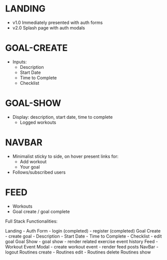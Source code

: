 # LANDING
- v1.0 Immediately presented with auth forms
- v2.0 Splash page with auth modals

# GOAL-CREATE
- Inputs:
	- Description
	- Start Date
	- Time to Complete
	- Checklist

# GOAL-SHOW
- Display: description, start date, time to complete
	- Logged workouts

# NAVBAR
- Minimalist sticky to side, on hover present links for:
	- Add workout
	- Your goal
- Follows/subscribed users

# FEED
- Workouts
- Goal create / goal complete


Full Stack Functionalities:

Landing - Auth Form
	- login (completed)
	- register (completed)
Goal Create
	- create goal 
		- Description
		- Start Date
		- Time to Complete
		- Checklist
	- edit goal
Goal Show
	- goal show
	- render related exercise event history
Feed - Workout Event Modal
	- create workout event
	- render feed posts
NavBar
	- logout
Routines create
	- Routines edit
	- Routines delete
Routines show


	